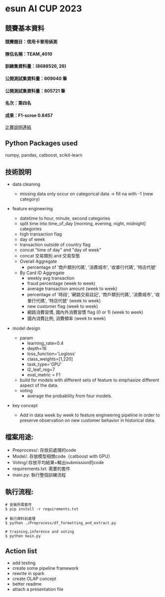 # esun AI CUP 2023

## 競賽基本資料
#### 競賽題目：信用卡冒用偵測 
#### 隊伍名稱：TEAM_4010
#### 訓練集資料量：(8688526, 26)
#### 公開測試集資料量：609040 筆
#### 公開測試集資料量：805721 筆
#### 
#### 名次：第四名
#### 成果：F1-scroe 0.8457
[比賽說明連結](https://tbrain.trendmicro.com.tw/Competitions/Details/31)

## Python Packages used
numpy, pandas, catboost, scikit-learn

## 技術說明
- data cleaning
    - missing data only occur on categorical data -> fill na with -1 (new category)
- feature engineering
    - datetime to hour, minute, second categories
    - split time into time_of_day [morning, evening, night, midnight] categories
    - high transaction flag
    - day of week
    - transaction outside of country flag
    - concat "time of day" and "day of week"
    - concat 交易類別 and 交易型態
    - Overall Aggregate 
        - percentage of '商戶類別代碼', '消費城市', '收單行代碼', '特店代號'
    - By Card ID Aggregate
        - weekly avg transaction
        - fraud percentage (week to week)
        - average transaction amount (week to week)
        - percentage of '時段', '網路交易註記', '商戶類別代碼', '消費城市', '收單行代碼', '特店代號' (week to week)
        - new customer flag (week to week)
        - 網路消費習慣, 國內外消費習慣 flag (0 or 1) (week to week)
        - 國內消費比例, 消費頻率 (week to week)
- model design
    - param
        - learning_rate=0.4
        - depth=16
        - loss_function='Logloss'
        - class_weights=[1,220]
        - task_type='GPU'
        - l2_leaf_reg=7
        - eval_metric = F1
    - build for models with different sets of feature to emphasize different aspect of the data.
    - voting
        - average the probability from four models.

- key concept
    - Add in data week by week to feature engineering pipeline in order to preserve observation on new customer behavior in historical data.

## 檔案用途:
- Preprocess/: 存放前處理的code
- Model/: 存放模型相關code（catboost with GPU）
- Voting/:存放平均結果+輸出submission的code
- requirements.txt: 需要的套件
- main.py: 執行整個訓練流程

## 執行流程:
```
# 安裝所需套件
$ pip install -r requirements.txt 

# 執行資料前處理
$ python ./Preprocess/df_formatting_and_extract.py

# training,inference and voting
$ python main.py
```
## Action list
- add testing
- create some pipeline framework
- rewrite in spark
- create OLAP concept
- better readme
- attach a presentation file